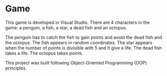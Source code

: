 # Game

This game is developed in Visual Studio.
There are 4 characters in the game: a penguin, a fish, a star, a dead fish and an octopus.

The penguin has to catch the fish to gain points and avoid the dead fish and the octopus.
The fish appears in random coordinates.
The star appears when the number of points is divisible with 5 and it give a life.
The dead fish takes a life.
The octopus takes points.


This project was built following Object-Oriented Programming (OOP) principles.
